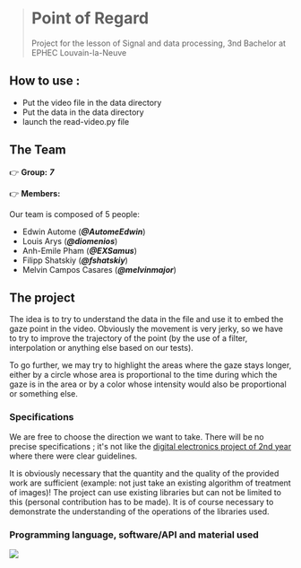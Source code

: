 > # Point of Regard
>
> Project for the lesson of Signal and data processing, 3nd Bachelor at EPHEC Louvain-la-Neuve

## How to use :

* Put the video file in the data directory
* Put the data in the data directory
* launch the read-video.py file  

## The Team

:point_right: **Group:** _**7**_

:point_right: **Members:**

Our team is composed of 5 people:

* Edwin Autome (_**@AutomeEdwin**_)
* Louis Arys (_**@diomenios**_)
* Anh-Emile Pham (_**@EXSamus**_)
* Filipp Shatskiy (_**@fshatskiy**_)
* Melvin Campos Casares (_**@melvinmajor**_)

## The project

The idea is to try to understand the data in the file and use it to embed the gaze point in the video.
Obviously the movement is very jerky, so we have to try to improve the trajectory of the point (by the use of a filter, interpolation or anything else based on our tests).

To go further, we may try to highlight the areas where the gaze stays longer, either by a circle whose area is proportional to the time during which the gaze is in the area or by a color whose intensity would also be proportional or something else.

### Specifications

We are free to choose the direction we want to take.
There will be no precise specifications ; it's not like the [digital electronics project of 2nd year](https://github.com/melvinmajor/thermopic) where there were clear guidelines.

It is obviously necessary that the quantity and the quality of the provided work are sufficient (example: not just take an existing algorithm of treatment of images)!
The project can use existing libraries but can not be limited to this (personal contribution has to be made).
It is of course necessary to demonstrate the understanding of the operations of the libraries used.

### Programming language, software/API and material used

![](https://img.shields.io/badge/Python-3.8+-informational?style=for-the-badge&labelColor=757575&color=78909c&logo=python&logoColor=white)
